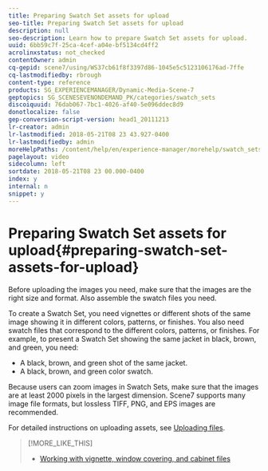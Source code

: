 ```yaml
---
title: Preparing Swatch Set assets for upload
seo-title: Preparing Swatch Set assets for upload
description: null
seo-description: Learn how to prepare Swatch Set assets for upload.
uuid: 6bb59c7f-25ca-4cef-a04e-bf5134cd4ff2
acrolinxstatus: not_checked
contentOwner: admin
cq-gepid: scene7/using/WS37cb61f8f3397d86-1045e5c5123106176ad-7ffe
cq-lastmodifiedby: rbrough
content-type: reference
products: SG_EXPERIENCEMANAGER/Dynamic-Media-Scene-7
geptopics: SG_SCENESEVENONDEMAND_PK/categories/swatch_sets
discoiquuid: 76dab067-7bc1-4026-af40-5e096ddec8d9
donotlocalize: false
gep-conversion-script-version: head1_20111213
lr-creator: admin
lr-lastmodified: 2018-05-21T08 23 43.927-0400
lr-lastmodifiedby: admin
moreHelpPaths: /content/help/en/experience-manager/morehelp/swatch_sets;/content/help/en/experience-manager/morehelp/swatch_sets
pagelayout: video
sidecolumn: left
sortdate: 2018-05-21T08 23 00.000-0400
index: y
internal: n
snippet: y
---
```


# Preparing Swatch Set assets for upload{#preparing-swatch-set-assets-for-upload}

Before uploading the images you need, make sure that the images are the right size and format. Also assemble the swatch files you need.

To create a Swatch Set, you need vignettes or different shots of the same image showing it in different colors, patterns, or finishes. You also need swatch files that correspond to the different colors, patterns, or finishes. For example, to present a Swatch Set showing the same jacket in black, brown, and green, you need:

* A black, brown, and green shot of the same jacket.
* A black, brown, and green color swatch.

Because users can zoom images in Swatch Sets, make sure that the images are at least 2000 pixels in the largest dimension. Scene7 supports many image file formats, but lossless TIFF, PNG, and EPS images are recommended.

For detailed instructions on uploading assets, see [Uploading files](uploading-files.md#uploading_files).

>[!MORE_LIKE_THIS]
>
>* [Working with vignette, window covering, and cabinet files](vignette-window-covering-cabinet-files.md#working_with_vignette_window_covering_and_cabinet_files)
